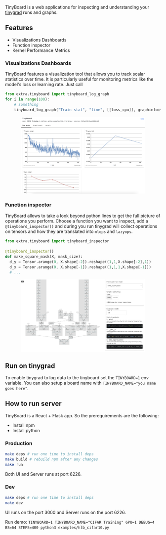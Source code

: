 TinyBoard is a web applications for inspecting and understanding your [tinygrad](https://github.com/tinygrad/tinygrad) runs and graphs.

## Features
* Visualizations Dashboards
* Function inspector
* Kernel Performance Metrics

### Visualizations Dashboards

TinyBoard features a visualization tool that allows you to track scalar statistics over time. It is particularly useful for monitoring metrics like the model's loss or learning rate. Just call
```python
from extra.tinyboard import tinyboard_log_graph
for i in range(100):
    # something
    tinyboard_log_graph("Train stat", "line", [[loss_cpu]], graphinfo={'series_names': ['loss']})
```
<p align="center">
<img src="https://raw.githubusercontent.com/nimlgen/tinyboard/master/screenshots/timeseries.png" width="400px">
</p>

### Function inspector

TinyBoard allows to take a look beyond python lines to get the full picture of operations you perform. Choose a function you want to inspect, add a `@tinyboard_inspector()` and during you run tinygrad will collect operations on tensors and how they are translated into `mlops` and `lazyops`.
```python
from extra.tinyboard import tinyboard_inspector

@tinyboard_inspector()
def make_square_mask(X, mask_size):
  d_y = Tensor.arange(0, X.shape[-2]).reshape((1,1,X.shape[-2],1))
  d_x = Tensor.arange(0, X.shape[-1]).reshape((1,1,1,X.shape[-1]))
  # ...
```
<p align="center">
<img src="https://raw.githubusercontent.com/nimlgen/tinyboard/master/screenshots/func_inspect.png" width="400px">
</p>

## Run on tinygrad
To enable tinygrad to log data to the tinyboard set the `TINYBOARD=1` env variable. You can also setup a board name with `TINYBOARD_NAME="you name goes here"`.

## How to run server

TinyBoard is a React + Flask app. So the prerequirements are the following:
* Install npm
* Install python

### Production
```bash
make deps # run one time to install deps
make build # rebuild npm after any changes
make run
```
Both UI and Server runs at port 6226.

### Dev
```bash
make deps # run one time to install deps
make dev
```
UI runs on the port 3000 and Server runs on the port 6226.



Run demo: `TINYBOARD=1 TINYBOARD_NAME="CIFAR Training" GPU=1 DEBUG=4 BS=64 STEPS=400 python3 examples/hlb_cifar10.py`

